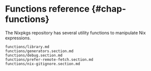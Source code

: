 # Functions reference {#chap-functions}

The Nixpkgs repository has several utility functions to manipulate Nix expressions.

```{=include=} sections
functions/library.md
functions/generators.section.md
functions/debug.section.md
functions/prefer-remote-fetch.section.md
functions/nix-gitignore.section.md
```

